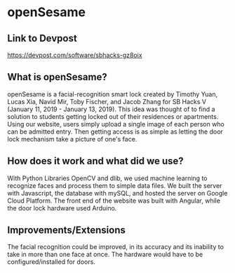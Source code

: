 # openSesame

## Link to Devpost
https://devpost.com/software/sbhacks-gz8oix

## What is openSesame?
openSesame is a facial-recognition smart lock created by Timothy Yuan, Lucas Xia, Navid Mir, Toby Fischer, and Jacob Zhang for SB Hacks V
(January 11, 2019 - January 13, 2019). This idea was thought of to find a solution to students getting locked out of their residences 
or apartments. Using our website, users simply upload a single image of each person who can be admitted entry. Then getting access is as
simple as letting the door lock mechanism take a picture of one's face. 

## How does it work and what did we use?
With Python Libraries OpenCV and dlib, we used machine learning to recognize faces and process them to simple data files. We built the server with Javascript, the database with mySQL, and hosted the server on Google Cloud Platform. The front end of the website was built with Angular, while the door lock hardware used Arduino.

## Improvements/Extensions
The facial recognition could be improved, in its accuracy and its inability to take in more than one face at once.
The hardware would have to be configured/installed for doors.
